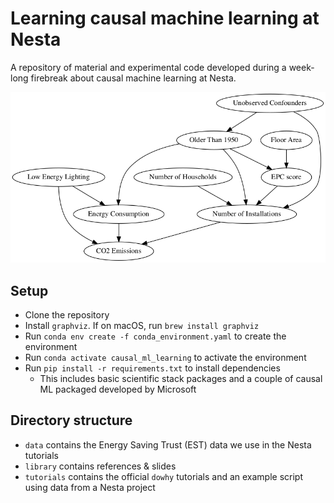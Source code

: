 # Learning causal machine learning at Nesta

A repository of material and experimental code developed during a week-long firebreak about causal machine learning at Nesta.

![A causal model](causal_model.png)

## Setup

* Clone the repository
* Install `graphviz`. If on macOS, run `brew install graphviz`
* Run `conda env create -f conda_environment.yaml` to create the environment
* Run `conda activate causal_ml_learning` to activate the environment
* Run `pip install -r requirements.txt` to install dependencies
  * This includes basic scientific stack packages and a couple of causal ML packaged developed by Microsoft

## Directory structure
* `data` contains the Energy Saving Trust (EST) data we use in the Nesta tutorials
* `library` contains references & slides
* `tutorials` contains the official `dowhy` tutorials and an example script using data from a Nesta project

